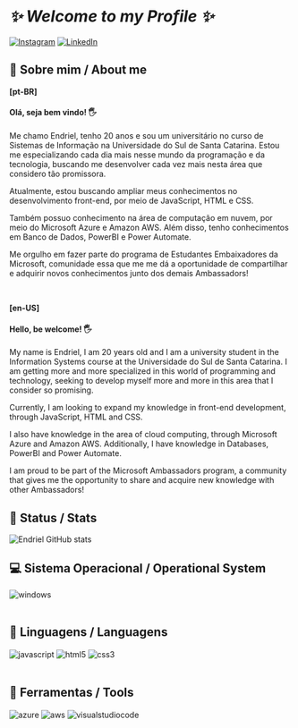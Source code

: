

# <a><i>✨ Welcome to my Profile ✨</i></a>

[![Instagram](https://img.shields.io/badge/LinkedIn-0077B5?style=for-the-badge&logo=linkedin&logoColor=white)](https://www.instagram.com/endrielkuschel/)
[![LinkedIn](https://img.shields.io/badge/Instagram-E4405F?style=for-the-badge&logo=instagram&logoColor=white)](https://www.linkedin.com/in/endrielkuschel/)

## 📌 Sobre mim / About me

<b>[pt-BR]</b>
           
#### Olá, seja bem vindo! 🖐

Me chamo Endriel, tenho 20 anos e sou um universitário no curso de Sistemas de Informação na Universidade do Sul de Santa Catarina.
Estou me especializando cada dia mais nesse mundo da programação e da tecnologia, buscando me desenvolver cada vez mais nesta área que considero tão promissora.

Atualmente, estou buscando ampliar meus conhecimentos no desenvolvimento front-end, por meio de JavaScript, HTML e CSS.

Também possuo conhecimento na área de computação em nuvem, por meio do Microsoft Azure e Amazon AWS. Além disso, tenho conhecimentos em Banco de Dados, PowerBI e Power Automate.

Me orgulho em fazer parte do programa de Estudantes Embaixadores da Microsoft, comunidade essa que me me dá a oportunidade de compartilhar e adquirir novos conhecimentos junto dos demais Ambassadors!

</br>

<b>[en-US]</b>

#### Hello, be welcome! 🖐

My name is Endriel, I am 20 years old and I am a university student in the Information Systems course at the Universidade do Sul de Santa Catarina.
I am getting more and more specialized in this world of programming and technology, seeking to develop myself more and more in this area that I consider so promising.

Currently, I am looking to expand my knowledge in front-end development, through JavaScript, HTML and CSS.

I also have knowledge in the area of ​​cloud computing, through Microsoft Azure and Amazon AWS. Additionally, I have knowledge in Databases, PowerBI and Power Automate.

I am proud to be part of the Microsoft Ambassadors program, a community that gives me the opportunity to share and acquire new knowledge with other Ambassadors!

## 💾 Status / Stats

![Endriel GitHub stats](https://github-readme-stats.vercel.app/api?username=EndrielKuschel&show_icons=true&theme=dark) 

## 💻 Sistema Operacional / Operational System

<div style = "display: inline_block">
    <img align = "center" alt = "windows" src = "https://img.shields.io/badge/Windows-0078D6?style=for-the-badge&logo=windows&logoColor=white">
</div> </br>

## 📝 Linguagens / Languagens

<div style = "display: inline_block">
    <img align = "center" alt = "javascript" src = "https://img.shields.io/badge/JavaScript-F7DF1E?style=for-the-badge&logo=javascript&logoColor=black">
    <img align = "center" alt = "html5" src = "https://img.shields.io/badge/HTML5-E34F26?style=for-the-badge&logo=html5&logoColor=white">
    <img align = "center" alt = "css3" src = "https://img.shields.io/badge/CSS3-1572B6?style=for-the-badge&logo=css3&logoColor=white">
</div> </br>

## 🔧 Ferramentas / Tools

<div style = "display: inline_block">
    <img align = "center" alt = "azure" src = "https://img.shields.io/badge/azure-%230072C6.svg?style=for-the-badge&logo=microsoftazure&logoColor=white"> 
    <img align = "center" alt = "aws" src = "https://img.shields.io/badge/AWS-%23FF9900.svg?style=for-the-badge&logo=amazon-aws&logoColor=white"> 
    <img align = "center" alt = "visualstudiocode" src = "https://img.shields.io/badge/Visual_Studio_Code-0078D4?style=for-the-badge&logo=visual%20studio%20code&logoColor=white">
</div> </br>
